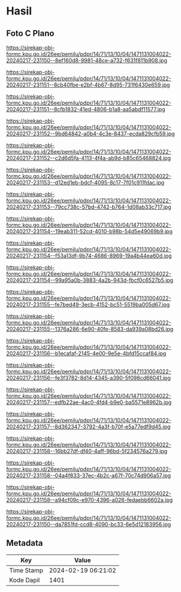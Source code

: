 # Hasil

## Foto C Plano

https://sirekap-obj-formc.kpu.go.id/26ee/pemilu/pdpr/14/71/13/10/04/1471131004022-20240217-231150--8ef160d8-9981-48ce-a732-f631f811b908.jpg

https://sirekap-obj-formc.kpu.go.id/26ee/pemilu/pdpr/14/71/13/10/04/1471131004022-20240217-231151--8cb40fbe-e2bf-4b67-8d95-731f6430e659.jpg

https://sirekap-obj-formc.kpu.go.id/26ee/pemilu/pdpr/14/71/13/10/04/1471131004022-20240217-231151--8cfb1832-41ed-4806-b1a8-aa5abdf11577.jpg

https://sirekap-obj-formc.kpu.go.id/26ee/pemilu/pdpr/14/71/13/10/04/1471131004022-20240217-231152--9bd64842-a0b4-4c3e-8437-ecda829cfb59.jpg

https://sirekap-obj-formc.kpu.go.id/26ee/pemilu/pdpr/14/71/13/10/04/1471131004022-20240217-231152--c2d6d5fa-4113-4f4a-ab9d-b85c65468824.jpg

https://sirekap-obj-formc.kpu.go.id/26ee/pemilu/pdpr/14/71/13/10/04/1471131004022-20240217-231153--d12ed1eb-bdcf-4095-8c17-7f01c911fdac.jpg

https://sirekap-obj-formc.kpu.go.id/26ee/pemilu/pdpr/14/71/13/10/04/1471131004022-20240217-231153--79cc738c-57bd-4742-b764-1d08ab33c717.jpg

https://sirekap-obj-formc.kpu.go.id/26ee/pemilu/pdpr/14/71/13/10/04/1471131004022-20240217-231154--19eab311-52cd-4010-b98b-54d5e49069b9.jpg

https://sirekap-obj-formc.kpu.go.id/26ee/pemilu/pdpr/14/71/13/10/04/1471131004022-20240217-231154--f53a13df-9b74-4686-8969-19a4b44ea60d.jpg

https://sirekap-obj-formc.kpu.go.id/26ee/pemilu/pdpr/14/71/13/10/04/1471131004022-20240217-231154--99a95a0b-3883-4a2b-943d-fbcf0c6527b5.jpg

https://sirekap-obj-formc.kpu.go.id/26ee/pemilu/pdpr/14/71/13/10/04/1471131004022-20240217-231155--fe7bed49-3ecb-4152-bc51-5519ba005d67.jpg

https://sirekap-obj-formc.kpu.go.id/26ee/pemilu/pdpr/14/71/13/10/04/1471131004022-20240217-231155--1376a286-6e90-40fe-8583-da939a08bd26.jpg

https://sirekap-obj-formc.kpu.go.id/26ee/pemilu/pdpr/14/71/13/10/04/1471131004022-20240217-231156--b1ecafaf-2145-4e00-9e5e-4bfd15ccaf84.jpg

https://sirekap-obj-formc.kpu.go.id/26ee/pemilu/pdpr/14/71/13/10/04/1471131004022-20240217-231156--fe3f3782-8d14-4345-a390-5f098cd66041.jpg

https://sirekap-obj-formc.kpu.go.id/26ee/pemilu/pdpr/14/71/13/10/04/1471131004022-20240217-231157--edfb22ae-4ac0-4fd4-b9e0-ba5571e8962b.jpg

https://sirekap-obj-formc.kpu.go.id/26ee/pemilu/pdpr/14/71/13/10/04/1471131004022-20240217-231157--8d362347-3792-4a3f-b70f-e5a77edf9d45.jpg

https://sirekap-obj-formc.kpu.go.id/26ee/pemilu/pdpr/14/71/13/10/04/1471131004022-20240217-231158--16bb27df-df40-4aff-96bd-5f234576a279.jpg

https://sirekap-obj-formc.kpu.go.id/26ee/pemilu/pdpr/14/71/13/10/04/1471131004022-20240217-231158--04a4f833-37ec-4b2c-a67f-70c74d906a57.jpg

https://sirekap-obj-formc.kpu.go.id/26ee/pemilu/pdpr/14/71/13/10/04/1471131004022-20240217-231158--a94cf09c-e970-4396-a026-fedaebb6602a.jpg

https://sirekap-obj-formc.kpu.go.id/26ee/pemilu/pdpr/14/71/13/10/04/1471131004022-20240217-231150--da7851fd-ccd8-4090-bc33-6e5d12183956.jpg


## Metadata

| Key        | Value               |
| ---------- | ------------------- |
| Time Stamp | 2024-02-19 06:21:02 |
| Kode Dapil | 1401                |



